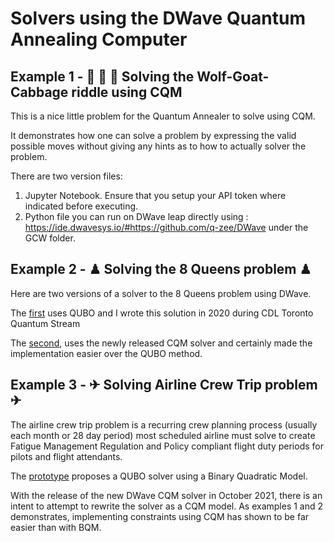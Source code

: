 # Solvers using the DWave Quantum Annealing Computer

## Example 1 - 🐺 🐐 🥗 Solving the Wolf-Goat-Cabbage riddle using CQM

This is a nice little problem for the Quantum Annealer to solve using CQM.

It demonstrates how one can solve a problem by expressing the valid possible moves without giving any hints as to how to actually solver the problem.

There are two version files:
1) Jupyter Notebook. Ensure that you setup your API token where indicated before executing.
2) Python file you can run on DWave leap directly using : https://ide.dwavesys.io/#https://github.com/q-zee/DWave under the GCW folder.

## Example 2 - ♟ Solving the 8 Queens problem ♟

Here are two versions of a solver to the 8 Queens problem using DWave. 

The [first](https://github.com/Q-Zee/DWave/blob/main/8Queens/8Queens.py) uses QUBO and I wrote this solution in 2020 during CDL Toronto Quantum Stream 

The [second](https://github.com/Q-Zee/DWave/blob/main/8Queens/8queens_cqm.py), uses the newly released CQM solver and certainly made the implementation easier over the QUBO method.

## Example 3 - ✈ Solving Airline Crew Trip problem ✈

The airline crew trip problem is a recurring crew planning process (usually each month or 28 day period) most scheduled airline must solve to create Fatigue Management Regulation and Policy compliant flight duty periods for pilots and flight attendants.

The [prototype](https://github.com/Q-Zee/DWave/blob/main/Quzzi) proposes a QUBO solver using a Binary Quadratic Model. 

With the release of the new DWave CQM solver in October 2021, there is an intent to attempt to rewrite the solver as a CQM model. As examples 1 and 2 demonstrates, implementing constraints using CQM has shown to be far easier than with BQM.


